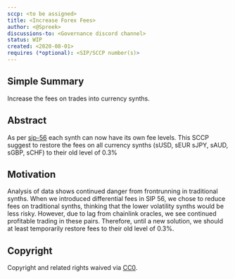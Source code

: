 ```yaml
---
sccp: <to be assigned>
title: <Increase Forex Fees>
author: <@Spreek>
discussions-to: <Governance discord channel>
status: WIP
created: <2020-08-01>
requires (*optional): <SIP/SCCP number(s)>
---
```


## Simple Summary

Increase the fees on trades into currency synths.

## Abstract

<!--A short (~200 word) description of the variable change proposed.-->

As per [sip-56](https://github.com/Synthetixio/SIPs/blob/master/SIPS/sip-56.md) each synth can now have its own fee levels. This SCCP suggest to restore the fees on all currency synths (sUSD, sEUR sJPY, sAUD, sGBP, sCHF) to their old level of 0.3%

## Motivation

Analysis of data shows continued danger from frontrunning in traditional synths. When we introduced differential fees in SIP 56, we chose to reduce fees on traditional synths, thinking that the lower volatility synths would be less risky. However, due to lag from chainlink oracles, we see continued profitable trading in these pairs. Therefore, until a new solution, we should at least temporarily restore fees to their old level of 0.3%. 

## Copyright

Copyright and related rights waived via [CC0](https://creativecommons.org/publicdomain/zero/1.0/).

